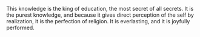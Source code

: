 This knowledge is the king of education, the most secret of all secrets. It is the purest knowledge, and because it gives direct perception of the self by realization, it is the perfection of religion. It is everlasting, and it is joyfully performed.